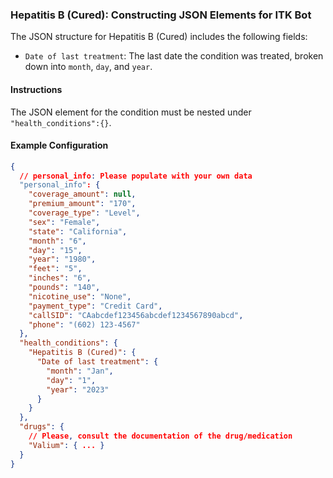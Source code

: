 ### Hepatitis B (Cured): Constructing JSON Elements for ITK Bot

The JSON structure for Hepatitis B (Cured) includes the following fields:

- `Date of last treatment`: The last date the condition was treated, broken down into `month`, `day`, and `year`.

#### Instructions

The JSON element for the condition must be nested under `"health_conditions":{}`.

#### Example Configuration

```json
{
  // personal_info: Please populate with your own data
  "personal_info": {
    "coverage_amount": null,
    "premium_amount": "170",
    "coverage_type": "Level",
    "sex": "Female",
    "state": "California",
    "month": "6",
    "day": "15",
    "year": "1980",
    "feet": "5",
    "inches": "6",
    "pounds": "140",
    "nicotine_use": "None",
    "payment_type": "Credit Card",
    "callSID": "CAabcdef123456abcdef1234567890abcd",
    "phone": "(602) 123-4567"
  },
  "health_conditions": {
    "Hepatitis B (Cured)": {
      "Date of last treatment": {
        "month": "Jan",
        "day": "1",
        "year": "2023"
      }
    }
  },
  "drugs": {
    // Please, consult the documentation of the drug/medication
    "Valium": { ... }
  }
}
```
